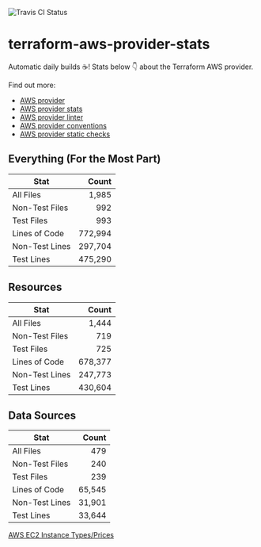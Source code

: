![Travis CI Status](https://travis-ci.org/YakDriver/terraform-aws-provider-stats.svg?branch=main)
# terraform-aws-provider-stats

Automatic daily builds :coffee:! Stats below :point_down: about the Terraform AWS provider.

Find out more:
* [AWS provider](https://github.com/terraform-providers/terraform-provider-aws)
* [AWS provider stats](https://github.com/YakDriver/terraform-aws-provider-stats)
* [AWS provider linter](https://github.com/terraform-providers/terraform-provider-aws/tree/master/awsproviderlint)
* [AWS provider conventions](https://github.com/YakDriver/terraform-aws-conventions)
* [AWS provider static checks](https://github.com/YakDriver/terraform-aws-provider-static-checks)



## Everything (For the Most Part)

|  Stat  |  Count  |
| ------------- | -------------: |
|  All Files  |  1,985  |
|  Non-Test Files  |  992  |
|  Test Files  |  993  |
|  Lines of Code  |  772,994  |
|  Non-Test Lines  |  297,704  |
|  Test Lines  |  475,290  |



## Resources

|  Stat  |  Count  |
| ------------- | -------------: |
|  All Files  |  1,444  |
|  Non-Test Files  |  719  |
|  Test Files  |  725  |
|  Lines of Code  |  678,377  |
|  Non-Test Lines  |  247,773  |
|  Test Lines  |  430,604  |



## Data Sources

|  Stat  |  Count  |
| ------------- | -------------: |
|  All Files  |  479  |
|  Non-Test Files  |  240  |
|  Test Files  |  239  |
|  Lines of Code  |  65,545  |
|  Non-Test Lines  |  31,901  |
|  Test Lines  |  33,644  |




[AWS EC2 Instance Types/Prices](https://github.com/YakDriver/aws-ec2-instance-types)
